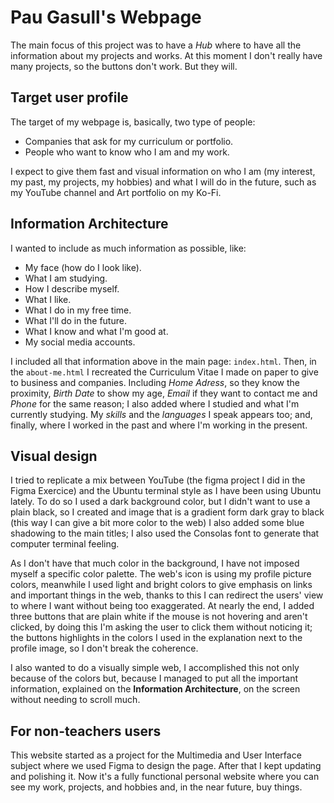 # Pau Gasull's Webpage
The main focus of this project was to have a _Hub_ where to have all the information about my projects and works.
At this moment I don't really have many projects, so the buttons don't work. But they will.

## Target user profile
The target of my webpage is, basically, two type of people: 

- Companies that ask for my curriculum or portfolio.
- People who want to know who I am and my work.

I expect to give them fast and visual information on who I am (my interest, my past, my projects, my hobbies) and what I will do in the future, such as my YouTube channel and Art portfolio on my Ko-Fi. 

## Information Architecture

I wanted to include as much information as possible, like:

- My face (how do I look like).
- What I am studying.
- How I describe myself.
- What I like.
- What I do in my free time.
- What I'll do in the future.
- What I know and what I'm good at.
- My social media accounts.

I included all that information above in the main page: `index.html`. 
Then, in the `about-me.html` I recreated the Curriculum Vitae I made on paper to give to business and companies. Including _Home Adress_, so they know the proximity, _Birth Date_ to show my age, _Email_ if they want to contact me and _Phone_ for the same reason; I also added where I studied and what I'm currently studying. My _skills_ and the _languages_ I speak appears too; and, finally, where I worked in the past and where I'm working in the present. 

## Visual design
I tried to replicate a mix between YouTube (the figma project I did in the Figma Exercice) and the Ubuntu terminal style as I have been using Ubuntu lately. To do so I used a dark background color, but I didn't want to use a plain black, so I created and image that is a gradient form dark gray to black (this way I can give a bit more color to the web) I also added some blue shadowing to the main titles; I also used the Consolas font to generate that computer terminal feeling.

As I don't have that much color in the background, I have not imposed myself a specific color palette. The web's icon is using my profile picture colors, meanwhile I used light and bright colors to give emphasis on links and important things in the web, thanks to this I can redirect the users' view to where I want without being too exaggerated. At nearly the end, I added three buttons that are plain white if the mouse is not hovering and aren't clicked, by doing this I'm asking the user to click them without noticing it; the buttons highlights in the colors I used in the explanation next to the profile image, so I don't break the coherence. 

I also wanted to do a visually simple web, I accomplished this not only because of the colors but, because I managed to put all the important information, explained on the **Information Architecture**, on the screen without needing to scroll much.
<!--
[> Figma Project](https://www.figma.com/file/p2IKifEroE3dixd3zXzcRe/CV-Web?type=design&node-id=0%3A1&mode=design&t=lrE3ftoNYjMRUBqL-1)
-->
## For non-teachers users
This website started as a project for the Multimedia and User Interface subject where we used Figma to design the page. After that I kept updating and polishing it. 
Now it's a fully functional personal website where you can see my work, projects, and hobbies and, in the near future, buy things.